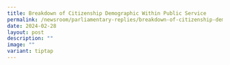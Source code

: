 ```yaml
---
title: Breakdown of Citizenship Demographic Within Public Service
permalink: /newsroom/parliamentary-replies/breakdown-of-citizenship-demographic-within-public-service/
date: 2024-02-28
layout: post
description: ""
image: ""
variant: tiptap
---
```

